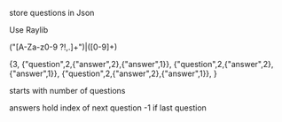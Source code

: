 
store questions in Json

Use Raylib


("[A-Za-z0-9 ?!,.]+")|([0-9]+)

{3,
	{"question",2,{"answer",2},{"answer",1}},
	{"question",2,{"answer",2},{"answer",1}},
	{"question",2,{"answer",2},{"answer",1}},
}

starts with number of questions

answers hold index of next question
-1 if last question

